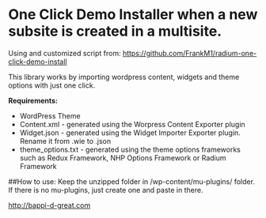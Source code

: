 One Click Demo Installer when a new subsite is created in a multisite.
==========================

Using and customized script from: https://github.com/FrankM1/radium-one-click-demo-install

This library works by importing wordpress content, widgets  and theme options with just one click.

**Requirements:**
* WordPress Theme
* Content.xml - generated using the Worpress Content Exporter plugin
* Widget.json - generated using the Widget Importer Exporter plugin. Rename it from .wie to .json
* theme_options.txt - generated using the theme options frameworks such as Redux Framework, NHP Options Framework or Radium Framework

##How to use:
Keep the unzipped folder in /wp-content/mu-plugins/ folder. If there is no mu-plugins, just create one and paste in there.

http://bappi-d-great.com


